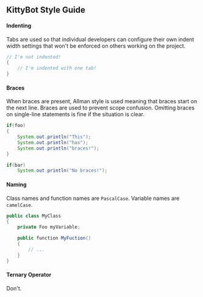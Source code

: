 KittyBot Style Guide
---

#### Indenting
Tabs are used so that individual developers can configure their own indent width settings that won't be enforced on others working on the project. 

```java
// I'm not indented!
{
	// I'm indented with one tab!
}
```

#### Braces
When braces are present, Allman style is used meaning that braces start on the next line. Braces are used to prevent scope confusion. Omitting braces on single-line statements is fine if the situation is clear.

```java
if(foo)
{
	System.out.println("This");
	System.out.println("has");
	System.out.println("braces!");
}

if(bar)
	System.out.println("No braces!");
```

#### Naming
Class names and function names are `PascalCase`. Variable names are `camelCase`. 

```java
public class MyClass
{
	private Foo myVariable;

	public function MyFuction()
	{
		// ...
	}
}
```

#### Ternary Operator
Don't.

#### <more to come>